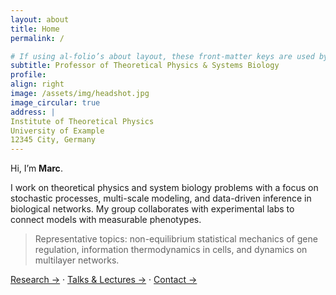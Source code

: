 ```yaml
---
layout: about
title: Home
permalink: /

# If using al-folio’s about layout, these front-matter keys are used by the layout
subtitle: Professor of Theoretical Physics & Systems Biology
profile:
align: right
image: /assets/img/headshot.jpg
image_circular: true
address: |
Institute of Theoretical Physics
University of Example
12345 City, Germany
---
```


Hi, I’m **Marc**.

I work on theoretical physics and system biology problems with a focus on stochastic processes, multi-scale modeling, and data-driven inference in biological networks. My group collaborates with experimental labs to connect models with measurable phenotypes.

> Representative topics: non-equilibrium statistical mechanics of gene regulation, information thermodynamics in cells, and dynamics on multilayer networks.

[Research →](/research/) · [Talks & Lectures →](/talks/) · [Contact →](/contact/)

